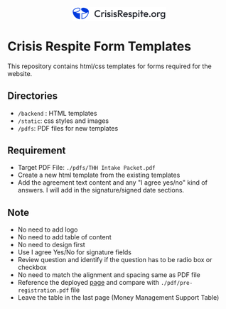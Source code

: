 <div style="background-color:white; width: 210px;margin:auto;margin-bottom: 40px;">
  <img id="logo" src="./static/images/logo-crisis-respite.svg" alt="Crisis Respite">
</div>

# Crisis Respite Form Templates

This repository contains html/css templates for forms required for the website.

## Directories

- `/backend` : HTML templates
- `/static`: css styles and images
- `/pdfs`: PDF files for new templates

## Requirement
- Target PDF File: `./pdfs/THH Intake Packet.pdf`
- Create a new html template from the existing templates
- Add the agreement text content and any "I agree yes/no" kind of answers. I will add in the signature/signed date sections.

## Note
- No need to add logo
- No need to add table of content
- No need to design first
- Use I agree Yes/No for signature fields
- Review question and identify if the question has to be radio box or checkbox
- No need to match the alignment and spacing same as PDF file
- Reference the deployed [page](https://crisis-respite.vercel.app/backend/preregistration.html) and compare with `./pdf/pre-registration.pdf` file
- Leave the table in the last page (Money Management Support Table)